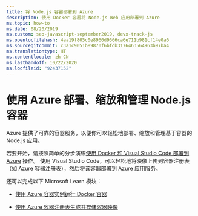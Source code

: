 ```yaml
---
title: 将 Node.js 容器部署到 Azure
description: 使用 Docker 容器将 Node.js Web 应用部署到 Azure
ms.topic: how-to
ms.date: 08/20/2019
ms.custom: seo-javascript-september2019, devx-track-js
ms.openlocfilehash: 4aa19f805c0e8960d9666ca6e711b981cf14e0a6
ms.sourcegitcommit: c3a1c9051b89870f6bfdb3176463564963b97ba4
ms.translationtype: HT
ms.contentlocale: zh-CN
ms.lasthandoff: 10/22/2020
ms.locfileid: "92437152"
---
```

# <a name="use-azure-to-deploy-scale-and-manage-nodejs-containers"></a>使用 Azure 部署、缩放和管理 Node.js 容器

Azure 提供了可靠的容器服务，以便你可以轻松地部署、缩放和管理基于容器的 Node.js 应用。

若要开始，请按照简单的分步演练[使用 Docker 和 Visual Studio Code 部署到 Azure](../tutorial-vscode-docker-node-01.md) 操作。 使用 Visual Studio Code，可以轻松地将映像上传到容器注册表（如 Azure 容器注册表），然后将该容器部署到 Azure 应用服务。

还可以完成以下 Microsoft Learn 模块：

- [使用 Azure 容器实例运行 Docker 容器](/learn/modules/run-docker-with-azure-container-instances/)

- [使用 Azure 容器注册表生成并存储容器映像](/learn/modules/build-and-store-container-images/)
